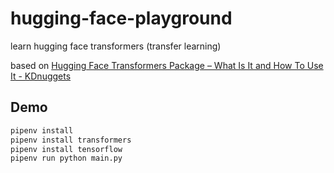 # hugging-face-playground

learn hugging face transformers (transfer learning)

based on [Hugging Face Transformers Package &#8211; What Is It and How To Use It - KDnuggets](https://www.kdnuggets.com/2021/02/hugging-face-transformer-basics.html)

## Demo

```sh
pipenv install
pipenv install transformers
pipenv install tensorflow
pipenv run python main.py
```